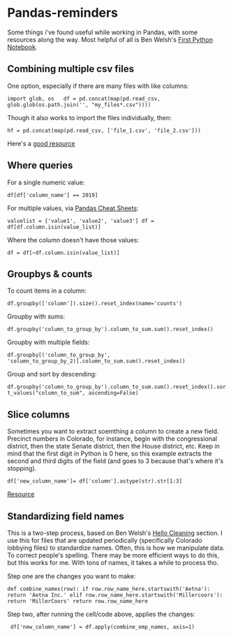 # Pandas-reminders

Some things i've found useful while working in Pandas, with some resources along the way. Most helpful of all is Ben Welsh's [First Python Notebook](https://first-python-notebook.readthedocs.io/index.html).

## Combining multiple csv files

One option, especially if there are many files with like columns:

`import glob, os  
df = pd.concat(map(pd.read_csv, glob.glob(os.path.join('', "my_files*.csv"))))`

Though it also works to import the files individually, then: 

`hf = pd.concat(map(pd.read_csv, ['file_1.csv', 'file_2.csv']))`

Here's a [good resource](https://towardsdatascience.com/combining-pandas-dataframes-the-easy-way-41eb0f2c1ebf)

## Where queries

For a single numeric value:

`df[df['column_name'] == 2019]`

For multiple values, via [Pandas Cheat Sheets](http://sy-edm.com/stories/pandas_cheat_sheets.html):

`valuelist = ['value1', 'value2', 'value3']
df = df[df.column.isin(value_list)]`

Where the column doesn't have those values:

`df = df[~df.column.isin(value_list)]`

## Groupbys & counts

To count items in a column:

`df.groupby(['column']).size().reset_index(name='counts')`

Groupby with sums:

`df.groupby('column_to_group_by').column_to_sum.sum().reset_index()`

Groupby with multiple fields:

`df.groupby[('column_to_group_by', 'column_to_group_by_2)].column_to_sum.sum().reset_index()`

Group and sort by descending:

`df.groupby('column_to_group_by').column_to_sum.sum().reset_index().sort_values("column_to_sum", ascending=False)`

## Slice columns

Sometimes you want to extract soemthing a column to create a new field. Precinct numbers in Colorado, for instance, begin with the congressional district, then the state Senate district, then the House district, etc. Keep in mind that the first digit in Python is 0 here, so this example extracts the second and third digits of the field (and goes to 3 because that's where it's stopping).

`df['new_column_name']= df['column'].astype(str).str[1:3]`

[Resource](https://stackoverflow.com/questions/20025882/add-a-string-prefix-to-each-value-in-a-string-column-using-pandas)


## Standardizing field names

This is a two-step process, based on Ben Welsh's [Hello Cleaning](https://first-python-notebook.readthedocs.io/cleaning/index.html) section. I use this for files that are updated periodically (specifically Colorado lobbying files) to standardize names. Often, this is how we manipulate data. To correct people's spelling. There may be more efficient ways to do this, but this works for me. With tons of names, it takes a while to process tho.

Step one are the changes you want to make:

`def combine_names(row):
    if row.row_name_here.startswith('Aetna'):
        return 'Aetna Inc.'
     elif row.row_name_here.startswith('Millercoors'):
        return 'MillerCoors'
 return row.row_name_here`
 
 Step two, after running the cell/code above, applies the changes:
 
` df['new_column_name'] = df.apply(combine_emp_names, axis=1)`
